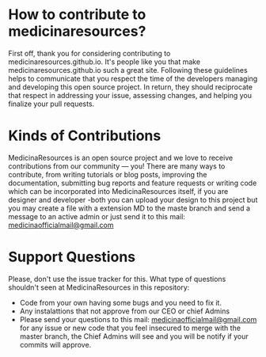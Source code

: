 # How to contribute to medicinaresources?
First off, thank you for considering contributing to medicinaresources.github.io. It's people like you that make medicinaresources.github.io such a great site.
Following these guidelines helps to communicate that you respect the time of the developers managing and developing this open source project. In return, they should reciprocate that respect in addressing your issue, assessing changes, and helping you finalize your pull requests.
# Kinds of Contributions
MedicinaResources is an open source project and we love to receive contributions from our community — you! There are many ways to contribute, from writing tutorials or blog posts, improving the documentation, submitting bug reports and feature requests or writing code which can be incorporated into MedicinaResources itself, if you are designer and developer -both  you can upload your design to this project but you may create a file with a extension MD to the maste branch and send a message to an active admin or just send it to this mail: medicinaofficialmail@gmail.com
# Support Questions
Please, don't use the issue tracker for this. What type of questions shouldn't seen at MedicinaResources in this repository:
* Code from your own having some bugs and you need to fix it.
* Any instalattions that not approve from our CEO or chief Admins
* Please send your questions to this mail: medicinaofficialmail@gmail.com for any issue or new code that you feel insecured to merge with the master branch, the Chief Admins will see and you will be notify if your commits will approve.

